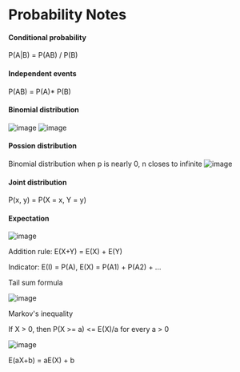 # Probability Notes

#### Conditional probability

P(A|B) = P(AB) / P(B)

#### Independent events

P(AB) = P(A)* P(B)


#### Binomial distribution 
![image](https://user-images.githubusercontent.com/76275089/126997510-55c19c86-02a2-402f-9c8e-26b5a9e9ec78.png)
![image](https://user-images.githubusercontent.com/76275089/126998892-aab62834-2b3c-42ba-92ae-2882d43985a9.png)


#### Possion distribution

Binomial distribution when p is nearly 0, n closes to infinite
![image](https://user-images.githubusercontent.com/76275089/127008287-01ab230b-589e-4add-af2e-2eaa0e6803c0.png)


#### Joint distribution

P(x, y) = P(X = x, Y = y)


#### Expectation

![image](https://user-images.githubusercontent.com/76275089/127007620-90ba7d1c-a7d6-4ec1-a75f-751472f4cceb.png)

Addition rule: E(X+Y) = E(X) + E(Y)

Indicator: E(I) = P(A), E(X) = P(A1) + P(A2) + ...

Tail sum formula

![image](https://user-images.githubusercontent.com/76275089/127009830-f8db9c88-f0eb-44ef-b4f5-0df95597198b.png)

Markov's inequality

If X > 0, then P(X >= a) <= E(X)/a for every a > 0

![image](https://user-images.githubusercontent.com/76275089/127011327-bba6de29-3073-4fd6-9899-7d66cf623e4a.png)

E(aX+b) = aE(X) + b
















